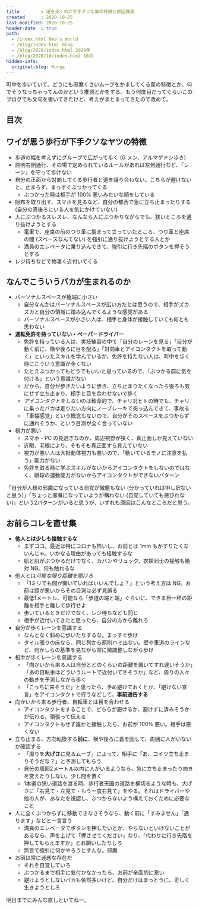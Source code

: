 ```yaml
---
title        : 道を歩くのが下手クソな輩の特徴と原因推測
created      : 2020-10-25
last-modified: 2020-10-25
header-date  : true
path:
  - /index.html Neo's World
  - /blog/index.html Blog
  - /blog/2020/index.html 2020年
  - /blog/2020/10/index.html 10月
hidden-info:
  original-blog: Murga
---
```


町中を歩いていて、どうにも邪魔くさいムーブをかましてくる輩の特徴とか、何でそうなっちゃってんのかという推測とかをする。もう何度目だってぐらいこのブログでも文句を書いてきたけど、考えがまとまってきたので改めて。

## 目次

## ワイが思う歩行が下手クソなヤツの特徴

- 歩道の幅を考えずにグループで広がって歩く (G メン、アルマゲドン歩き)
- 原則右側通行、その場で定められているルールがあれば左側通行など、「レーン」を守って歩けない
- 自分の正面から対向してくる歩行者と道を譲り合わない。こちらが避けないと、止まらず、まっすぐぶつかってくる
  - ぶつかった時は相手が 100% 悪いみたいな顔をしている
- 財布を取り出す、スマホを見るなど、自分の都合で急に立ち止まったりする (自分の真後ろにいる人を気にかけていない)
- 人にぶつかるスレスレ、なんなら人にぶつかりながらでも、狭いところを通り抜けようとする
  - 電車で、座席の前のつり革に掴まって立っていたところ、つり革と座席の間 (スペースなんてない) を強引に通り抜けようとする人とか
  - 満員のエレベータに乗り込んできて、強引に行き先階のボタンを押そうとする
- レジ待ちなどで物凄く近付いてくる

## なんでこういうバカが生まれるのか

- パーソナルスペースが極端に小さい
  - 自分なんかはパーソナルスペースが広い方だとは思うので、相手がズカズカと自分の領域に踏み込んでくるような感覚がある
  - パーソナルスペースが小さい人は、相手と身体が接触していても何とも思わない
- **運転免許を持っていない・ペーパードライバー**
  - 免許を持っている人は、実技練習の中で「自分のレーンを見る」「自分が動く前に、横や後ろに目を配る」「対向車とアイコンタクトを取って動く」といったスキルを学んでいるが、免許を持たない人は、町中を歩く時にこういう意識が全くない
  - たとえぶつかってもどうでもいいと思っているので、「ぶつかる前に気を付ける」という意識がない
  - だから、自分が歩きたいように歩き、立ち止まりたくなったら後ろも気にせず立ち止まり、相手と目を合わせないで歩く
  - *アイコンタクトをしない*のは致命的で、チャリ対ヒトの時でも、チャリに乗ったバカは走りたい方向にノーブレーキで突っ込んできて、事故る
  - 「車幅感覚」という概念もないので、自分がそのスペースをぶつからずに通れそうか、という目測が全く合っていない
- 視力が悪い
  - スマホ・PC の見過ぎなのか、周辺視野が狭く、真正面しか見えていない
  - 近眼、老眼により、そもそも真正面すら見えていない
  - 視力が悪い人は大抵動体視力も悪いので、「動いているモノに注意を払う」能力がない
  - 免許を取る時に学ぶスキルがないからアイコンタクトをしないのではなく、眼球の運動能力がないからアイコンタクトができないパターン

「自分が人様の邪魔になっている自覚が微塵もない (分かっていれば申し訳ないと思う)」「ちょっと邪魔になっていようが構わない (自覚していても悪びれない)」という2パターンがいると思うが、いずれも原因はこんなところだと思う。

## お前らコレを直せ集

- **他人とは少しも接触するな**
  - まずココ。最近は特にコロナも怖いし、お前とは 1mm もかすりたくないんじゃ。いかなる理由があっても接触するな
  - 肌と肌がぶつかるだけでなく、カバンやリュック、衣類同士の接触も絶対 NG。何も触れるな
- 他人とは*可能な限り距離を開けろ*
  - 「1ミリでも間が開いていればいいんでしょ？」という考え方は NG。お前は頭が悪いからその目測は必ず見誤る
  - 最低1メートル、可能なら「歩道の端と端」ぐらいに、できる目一杯の距離を相手と離して歩行せよ
  - 歩いているときだけでなく、レジ待ちなども同じ
  - 相手が近付いてきたと思ったら、自分の方から離れろ
- 自分が歩くレーンを意識する
  - なんとなく斜めに歩いたりするな。まっすぐ歩け
  - タイル張りの床なら、同じ列から原則ハミ出ない。壁や車道のラインなど、何かしらの基準を見ながら常に微調整しながら歩け
- 相手が歩くレーンを意識する
  - 「向かいから来る人は自分とどのくらいの距離を置いてすれ違いそうか」「あの自転車はどういうルートで近付いてきそうか」など、周りの人々の動きを予測しながら歩く
  - 「こっちに来そうだ」と思ったら、予め避けておくとか、「避けない宣言」をアイコンタクトで行うなどして、**事前通告する**
- 向かいから来る歩行者、自転車とは目を合わせる
  - アイコンタクトをすることで、どちらが避けるか、避けずに済みそうかが伝わる。頑張って伝える
  - アイコンタクトもせず誰かと接触したら、お前が 100% 悪い。相手は悪くない
- 立ち止まる、方向転換する**前に**、横や後ろに首を回して、周囲に人がいないか確認する
  - 「周りを**大げさ**に見るムーブ」によって、相手に「あ、コイツ立ち止まりそうだな？」と予測してもらう
  - 自分の周囲2メートル以内に人がいるようなら、急に立ち止まったり向きを変えたりしない。少し間を置く
  - 1本道の狭い道路を渡る時、歩行者天国の道路を横切るような時も、大げさに「右見て・左見て・もう一度右見て」をやる。それはドライバーや他の人が、あなたを視認し、ぶつからないよう構えておくために必要なこと
- 人に全くぶつからずに移動できなさそうなら、動く前に「すみません」「通ります」などと一言言う
  - 満員のエレベータでボタンを押したいとか、やらないといけないことがあるなら、声を上げて「押させてください」なり、「代わりに行き先階を押してもらえますか」とお願いしたりしろ
  - 無言で強引に何かやろうとすんな。邪魔
- お前は常に迷惑な存在だ
  - それを自覚していろ
  - ぶつかるまで相手に気付かなかったら、お前が全面的に悪い
  - 避けようとしないバカも依然多いけど、自分だけはまっとうに、正しく生きようとしろ

明日までにみんな直しといてねー。
